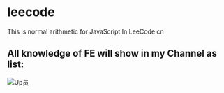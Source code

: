 # leecode
 
This is normal arithmetic for JavaScript.In LeeCode cn


## All knowledge of FE will show in my Channel as list:
![Up员](http://static.runoob.com/images/runoob-logo.png)